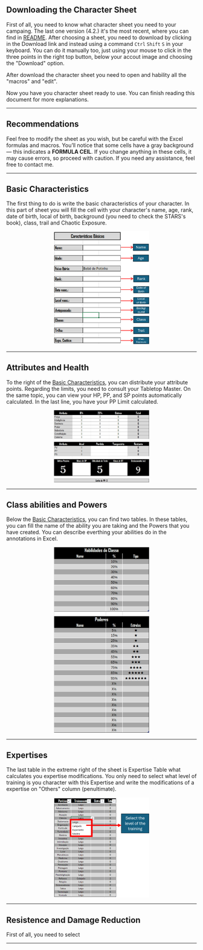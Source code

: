 ## Downloading the Character Sheet

First of all, you need to know what character sheet you need to your campaing. The last one version (4.2.) it's the most recent, where you can find in [README](README.md/#42). After choosing a sheet, you need to download by clicking in the Download link and instead using a command `Ctrl` `Shift` `S` in your keyboard. You can do it manually too, just using your mouse to click in the three points in the right top button, below your accout image and choosing the "Download" option. 

After download the character sheet you need to open and hability all the "macros" and "edit". 

Now you have you character sheet ready to use. You can finish reading this document for more explanations. 

---

## Recommendations

Feel free to modify the sheet as you wish, but be careful with the Excel formulas and macros. You’ll notice that some cells have a gray background — this indicates a **FORMULA CEIL**. If you change anything in these cells, it may cause errors, so proceed with caution. If you need any assistance, feel free to contact me.

---

## Basic Characteristics

The first thing to do is write the basic characteristics of your character. In this part of sheet you will fill the cell with your character's name, age, rank, date of birth, local of birth, background (you need to check the STARS's book), class, trail and Chaotic Exposure.

<div align="center">
  <img src="./Imgs/basic.png" height="50%" width="50%">
</div>

---

## Attributes and Health

To the right of the [Basic Characteristics](#basic-characteristics), you can distribute your attribute points. Regarding the limits, you need to consult your Tabletop Master. On the same topic, you can view your HP, PP, and SP points automatically calculated. In the last line, you have your PP Limit calculated.

<div align="center">
  <img src="./Imgs/attributes-health.jpeg" height="50%" width="50%">
</div>

---

## Class abilities and Powers

Below the [Basic Characteristics](#basic-characteristics), you can find two tables. In these tables, you can fill the name of the ability you are taking and the Powers that you have created. You can describe everthing your abilities do in the annotations in Excel.

<div align="center">
  <img src="./Imgs/abilities-and-powers.jpeg" height="10%" width="50%">
</div>

---

## Expertises

The last table in the extreme right of the sheet is Expertise Table what calculates you expertise modifications. You only need to select what level of training is you character with this Expertise and write the modifications of a expertise on "Others" column (penultimate).

<div align="center">
  <img src="./Imgs/expertises.png" height="50%" width="50%">
</div>

---

## Resistence and Damage Reduction

First of all, you need to select 

--- 
